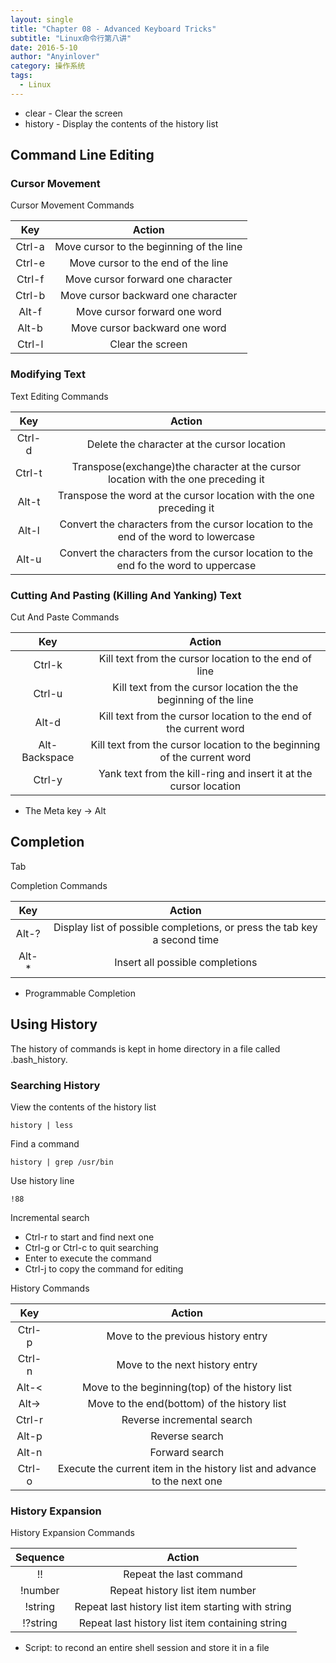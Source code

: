 ```yaml
---
layout: single
title: "Chapter 08 - Advanced Keyboard Tricks"
subtitle: "Linux命令行第八讲"
date: 2016-5-10
author: "Anyinlover"
category: 操作系统
tags:
  - Linux
---
```


- clear - Clear the screen
- history - Display the contents of the history list

## Command Line Editing

### Cursor Movement

Cursor Movement Commands

|  Key   |                  Action                  |
| :----: | :--------------------------------------: |
| Ctrl-a | Move cursor to the beginning of the line |
| Ctrl-e |    Move cursor to the end of the line    |
| Ctrl-f |    Move cursor forward one character     |
| Ctrl-b |    Move cursor backward one character    |
| Alt-f  |       Move cursor forward one word       |
| Alt-b  |      Move cursor backward one word       |
| Ctrl-l |             Clear the screen             |

### Modifying Text

Text Editing Commands

|  Key   |                                       Action                                        |
| :----: | :---------------------------------------------------------------------------------: |
| Ctrl-d |                     Delete the character at the cursor location                     |
| Ctrl-t |  Transpose(exchange)the character at the cursor location with the one preceding it  |
| Alt-t  |         Transpose the word at the cursor location with the one preceding it         |
| Alt-l  | Convert the characters from the cursor location to the end of the word to lowercase |
| Alt-u  | Convert the characters from the cursor location to the end fo the word to uppercase |

### Cutting And Pasting (Killing And Yanking) Text

Cut And Paste Commands

|      Key      |                                 Action                                  |
| :-----------: | :---------------------------------------------------------------------: |
|    Ctrl-k     |          Kill text from the cursor location to the end of line          |
|    Ctrl-u     |    Kill text from the cursor location the the beginning of the line     |
|     Alt-d     |    Kill text from the cursor location to the end of the current word    |
| Alt-Backspace | Kill text from the cursor location to the beginning of the current word |
|    Ctrl-y     |    Yank text from the kill-ring and insert it at the cursor location    |

- The Meta key -> Alt

## Completion

Tab

Completion Commands

|  Key   |                                  Action                                  |
| :----: | :----------------------------------------------------------------------: |
| Alt-?  | Display list of possible completions, or press the tab key a second time |
| Alt-\* |                     Insert all possible completions                      |

- Programmable Completion

## Using History

The history of commands is kept in home directory in a file called .bash_history.

### Searching History

View the contents of the history list

    history | less

Find a command

    history | grep /usr/bin

Use history line

    !88

Incremental search

- Ctrl-r to start and find next one
- Ctrl-g or Ctrl-c to quit searching
- Enter to execute the command
- Ctrl-j to copy the command for editing

History Commands

|  Key   |                                  Action                                  |
| :----: | :----------------------------------------------------------------------: |
| Ctrl-p |                    Move to the previous history entry                    |
| Ctrl-n |                      Move to the next history entry                      |
| Alt-<  |              Move to the beginning(top) of the history list              |
| Alt->  |               Move to the end(bottom) of the history list                |
| Ctrl-r |                        Reverse incremental search                        |
| Alt-p  |                              Reverse search                              |
| Alt-n  |                              Forward search                              |
| Ctrl-o | Execute the current item in the history list and advance to the next one |

### History Expansion

History Expansion Commands

| Sequence |                       Action                       |
| :------: | :------------------------------------------------: |
|    !!    |              Repeat the last command               |
| !number  |          Repeat history list item number           |
| !string  | Repeat last history list item starting with string |
| !?string |  Repeat last history list item containing string   |

- Script: to recond an entire shell session and store it in a file
